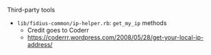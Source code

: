 Third-party tools

* `lib/fidius-common/ip-helper.rb`: `get_my_ip` methods
  * Credit goes to Coderr
  * https://coderrr.wordpress.com/2008/05/28/get-your-local-ip-address/
